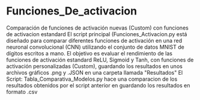 # Funciones_De_activacion
Comparación de funciones de activación nuevas (Custom) con funciones de activacion estandard
 El script principal (Funciones_Activacion.py está diseñado para comparar diferentes funciones de activación en una red
 neuronal convolucional (CNN) utilizando el conjunto de datos MNIST de dígitos escritos a
 mano. El objetivo es evaluar el rendimiento de las funciones de activación estandard ReLU, Sigmoid y Tanh, con funciones de
 activación personalizadas (Custom), guardando los resultados en unos archivos gráficos .png y .JSON en una
 carpeta llamada "Resultados"
 El Script: Tabla_Comparativa_Modelos.py hace una comparacion de los resultados obtenidos por el script anterior
 en guardando los resultados en formato .csv
